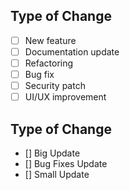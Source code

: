 ## Type of Change
- [ ] New feature
- [ ] Documentation update
- [ ] Refactoring
- [ ] Bug fix
- [ ] Security patch
- [ ] UI/UX improvement

## Type of Change
- [] Big Update
- [] Bug Fixes Update
- [] Small Update